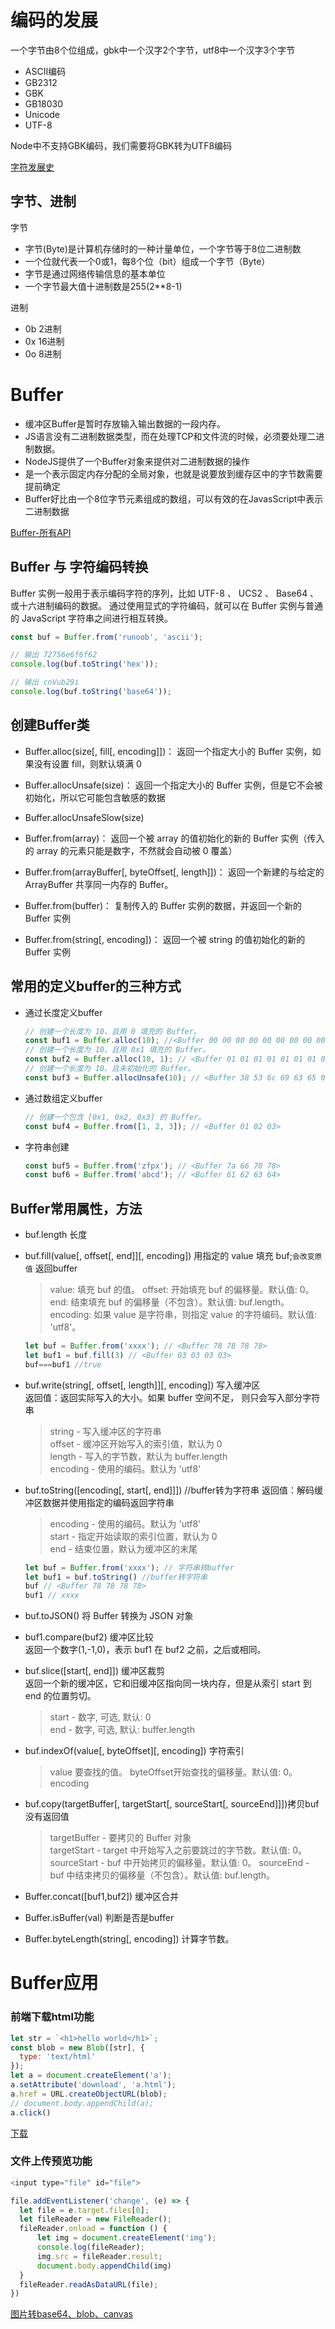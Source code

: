 # 编码的发展
一个字节由8个位组成，gbk中一个汉字2个字节，utf8中一个汉字3个字节
* ASCII编码
* GB2312
* GBK
* GB18030
* Unicode
* UTF-8

Node中不支持GBK编码，我们需要将GBK转为UTF8编码

[字符发展史](/details\其他\字符发展史.md)

## 字节、进制
字节
* 字节(Byte)是计算机存储时的一种计量单位，一个字节等于8位二进制数
* 一个位就代表一个0或1，每8个位（bit）组成一个字节（Byte）
* 字节是通过网络传输信息的基本单位
* 一个字节最大值十进制数是255(2**8-1)

进制
* 0b 2进制
* 0x 16进制
* 0o 8进制

# Buffer

* 缓冲区Buffer是暂时存放输入输出数据的一段内存。
* JS语言没有二进制数据类型，而在处理TCP和文件流的时候，必须要处理二进制数据。
* NodeJS提供了一个Buffer对象来提供对二进制数据的操作
* 是一个表示固定内存分配的全局对象，也就是说要放到缓存区中的字节数需要提前确定
* Buffer好比由一个8位字节元素组成的数组，可以有效的在JavasScript中表示二进制数据

[Buffer-所有API](http://nodejs.cn/api/buffer.html)

## Buffer 与 字符编码转换
Buffer 实例一般用于表示编码字符的序列，比如 UTF-8 、 UCS2 、 Base64 、或十六进制编码的数据。 通过使用显式的字符编码，就可以在 Buffer 实例与普通的 JavaScript 字符串之间进行相互转换。

```js
const buf = Buffer.from('runoob', 'ascii');

// 输出 72756e6f6f62
console.log(buf.toString('hex'));

// 输出 cnVub29i
console.log(buf.toString('base64'));
```

## 创建Buffer类
* Buffer.alloc(size[, fill[, encoding]])： 返回一个指定大小的 Buffer 实例，如果没有设置 fill，则默认填满 0

* Buffer.allocUnsafe(size)： 返回一个指定大小的 Buffer 实例，但是它不会被初始化，所以它可能包含敏感的数据

* Buffer.allocUnsafeSlow(size)

* Buffer.from(array)： 返回一个被 array 的值初始化的新的 Buffer 实例（传入的 array 的元素只能是数字，不然就会自动被 0 覆盖）

* Buffer.from(arrayBuffer[, byteOffset[, length]])： 返回一个新建的与给定的 ArrayBuffer 共享同一内存的 Buffer。

* Buffer.from(buffer)： 复制传入的 Buffer 实例的数据，并返回一个新的 Buffer 实例

* Buffer.from(string[, encoding])： 返回一个被 string 的值初始化的新的 Buffer 实例

## 常用的定义buffer的三种方式
* 通过长度定义buffer
  ```js
  // 创建一个长度为 10、且用 0 填充的 Buffer。
  const buf1 = Buffer.alloc(10); //<Buffer 00 00 00 00 00 00 00 00 00 00>
  // 创建一个长度为 10、且用 0x1 填充的 Buffer。
  const buf2 = Buffer.alloc(10, 1); // <Buffer 01 01 01 01 01 01 01 01 01 01>
  // 创建一个长度为 10、且未初始化的 Buffer。
  const buf3 = Buffer.allocUnsafe(10); // <Buffer 38 53 6c 69 63 65 00 00 00 00>
  ```

* 通过数组定义buffer
  ```js
  // 创建一个包含 [0x1, 0x2, 0x3] 的 Buffer。
  const buf4 = Buffer.from([1, 2, 3]); // <Buffer 01 02 03>
  ```

* 字符串创建
  ```js
  const buf5 = Buffer.from('zfpx'); // <Buffer 7a 66 70 78>
  const buf6 = Buffer.from('abcd'); // <Buffer 61 62 63 64>
  
  ```

## Buffer常用属性，方法
* buf.length 长度

* buf.fill(value[, offset[, end]][, encoding]) 用指定的 value 填充 buf;`会改变原值`
  返回buffer
  >value: 填充 buf 的值。
  >offset: 开始填充 buf 的偏移量。默认值: 0。
  >end: 结束填充 buf 的偏移量（不包含）。默认值: buf.length。
  >encoding: 如果 value 是字符串，则指定 value 的字符编码。默认值: 'utf8'。  

  ```js
  let buf = Buffer.from('xxxx'); // <Buffer 78 78 78 78>
  let buf1 = buf.fill(3) // <Buffer 03 03 03 03>
  buf===buf1 //true
  ```

* buf.write(string[, offset[, length]][, encoding]) 写入缓冲区  
  返回值：返回实际写入的大小。如果 buffer 空间不足， 则只会写入部分字符串  
  >string - 写入缓冲区的字符串  
  >offset - 缓冲区开始写入的索引值，默认为 0  
  >length - 写入的字节数，默认为 buffer.length  
  >encoding - 使用的编码。默认为 'utf8'  

* buf.toString([encoding[, start[, end]]]) //buffer转为字符串
  返回值：解码缓冲区数据并使用指定的编码返回字符串
  >encoding - 使用的编码。默认为 'utf8'  
  >start - 指定开始读取的索引位置，默认为 0  
  >end - 结束位置，默认为缓冲区的末尾  
  ```js
  let buf = Buffer.from('xxxx'); // 字符串转buffer
  let buf1 = buf.toString() //buffer转字符串
  buf // <Buffer 78 78 78 78>
  buf1 // xxxx
  ```

* buf.toJSON() 将 Buffer 转换为 JSON 对象  

* buf1.compare(buf2) 缓冲区比较  
  返回一个数字(1,-1,0)，表示 buf1 在 buf2 之前，之后或相同。

* buf.slice([start[, end]])  缓冲区裁剪  
  返回一个新的缓冲区，它和旧缓冲区指向同一块内存，但是从索引 start 到 end 的位置剪切。
  >start - 数字, 可选, 默认: 0  
  >end - 数字, 可选, 默认: buffer.length  

* buf.indexOf(value[, byteOffset][, encoding]) 字符索引
  >value 要查找的值。
  >byteOffset开始查找的偏移量。默认值: 0。
  >encoding 

* buf.copy(targetBuffer[, targetStart[, sourceStart[, sourceEnd]]])拷贝buf
  没有返回值
  >targetBuffer - 要拷贝的 Buffer 对象  
  >targetStart - target 中开始写入之前要跳过的字节数。默认值: 0。
  >sourceStart - buf 中开始拷贝的偏移量。默认值: 0。 
  >sourceEnd - buf 中结束拷贝的偏移量（不包含）。默认值: buf.length。

* Buffer.concat([buf1,buf2]) 缓冲区合并  

* Buffer.isBuffer(val) 判断是否是buffer

* Buffer.byteLength(string[, encoding]) 计算字节数。

# Buffer应用

### 前端下载html功能
```js
let str = `<h1>hello world</h1>`;
const blob = new Blob([str], {
  type: 'text/html'
});
let a = document.createElement('a');
a.setAttribute('download', 'a.html');
a.href = URL.createObjectURL(blob);
// document.body.appendChild(a);
a.click()
```
[下载](/details\文件处理\下载.md)

### 文件上传预览功能
```js
<input type="file" id="file">

file.addEventListener('change', (e) => {
  let file = e.target.files[0];
  let fileReader = new FileReader();
  fileReader.onload = function () {
      let img = document.createElement('img');
      console.log(fileReader);
      img.src = fileReader.result;
      document.body.appendChild(img)
  }
  fileReader.readAsDataURL(file);
})
```

[图片转base64、blob、canvas](/details\文件处理\图片转base64、blob、canvas.md)